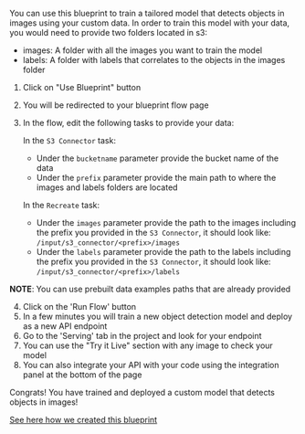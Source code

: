 You can use this blueprint to train a tailored model that detects objects in images using your custom data.
In order to train this model with your data, you would need to provide two folders located in s3:
- images: A folder with all the images you want to train the model
- labels: A folder with labels that correlates to the objects in the images folder
1. Click on "Use Blueprint" button
2. You will be redirected to your blueprint flow page
3. In the flow, edit the following tasks to provide your data:

   In the `S3 Connector` task:
    * Under the `bucketname` parameter provide the bucket name of the data
    * Under the `prefix` parameter provide the main path to where the images and labels folders are located

   In the `Recreate` task:
    *  Under the `images` parameter provide the path to the images including the prefix you provided in the `S3 Connector`, it should look like:
       `/input/s3_connector/<prefix>/images`
    *  Under the `labels` parameter provide the path to the labels including the prefix you provided in the `S3 Connector`, it should look like:
       `/input/s3_connector/<prefix>/labels`

**NOTE**: You can use prebuilt data examples paths that are already provided

4. Click on the 'Run Flow' button
5. In a few minutes you will train a new object detection model and deploy as a new API endpoint
6. Go to the 'Serving' tab in the project and look for your endpoint
7. You can use the "Try it Live" section with any image to check your model
8. You can also integrate your API with your code using the integration panel at the bottom of the page

Congrats! You have trained and deployed a custom model that detects objects in images!

[See here how we created this blueprint](https://github.com/cnvrg/Blueprints/tree/main/Object%20Detection)
